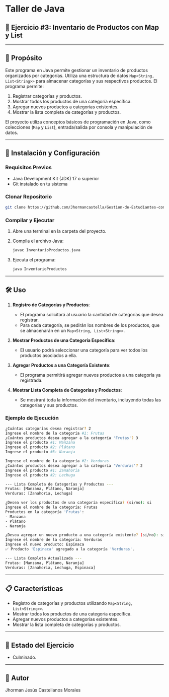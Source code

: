 # Taller de Java  

## 🚀 Ejercicio #3: Inventario de Productos con Map y List  

---

## 📌 Propósito  

Este programa en Java permite gestionar un inventario de productos organizados por categorías. Utiliza una estructura de datos `Map<String, List<String>>` para almacenar categorías y sus respectivos productos. El programa permite:  

1. Registrar categorías y productos.  
2. Mostrar todos los productos de una categoría específica.  
3. Agregar nuevos productos a categorías existentes.  
4. Mostrar la lista completa de categorías y productos.  

El proyecto utiliza conceptos básicos de programación en Java, como colecciones (`Map` y `List`), entrada/salida por consola y manipulación de datos.  

---

## 🚀 Instalación y Configuración  

### Requisitos Previos  

- Java Development Kit (JDK) 17 o superior  
- Git instalado en tu sistema  

### Clonar Repositorio  

```bash  
git clone https://github.com/Jhormancastella/Gestion-de-Estudiantes-con-List.git  
```  

### Compilar y Ejecutar  

1. Abre una terminal en la carpeta del proyecto.  
2. Compila el archivo Java:  

   ```bash  
   javac InventarioProductos.java  
   ```  

3. Ejecuta el programa:  

   ```bash  
   java InventarioProductos  
   ```  

---

## 🛠️ Uso  

1. **Registro de Categorías y Productos**:  
   - El programa solicitará al usuario la cantidad de categorías que desea registrar.  
   - Para cada categoría, se pedirán los nombres de los productos, que se almacenarán en un `Map<String, List<String>>`.  

2. **Mostrar Productos de una Categoría Específica**:  
   - El usuario podrá seleccionar una categoría para ver todos los productos asociados a ella.  

3. **Agregar Productos a una Categoría Existente**:  
   - El programa permitirá agregar nuevos productos a una categoría ya registrada.  

4. **Mostrar Lista Completa de Categorías y Productos**:  
   - Se mostrará toda la información del inventario, incluyendo todas las categorías y sus productos.  

### Ejemplo de Ejecución  

```bash  
¿Cuántas categorías desea registrar? 2  
Ingrese el nombre de la categoría #1: Frutas  
¿Cuántos productos desea agregar a la categoría 'Frutas'? 3  
Ingrese el producto #1: Manzana  
Ingrese el producto #2: Plátano  
Ingrese el producto #3: Naranja  

Ingrese el nombre de la categoría #2: Verduras  
¿Cuántos productos desea agregar a la categoría 'Verduras'? 2  
Ingrese el producto #1: Zanahoria  
Ingrese el producto #2: Lechuga  

--- Lista Completa de Categorías y Productos ---  
Frutas: [Manzana, Plátano, Naranja]  
Verduras: [Zanahoria, Lechuga]  

¿Desea ver los productos de una categoría específica? (si/no): si  
Ingrese el nombre de la categoría: Frutas  
Productos en la categoría 'Frutas':  
- Manzana  
- Plátano  
- Naranja  

¿Desea agregar un nuevo producto a una categoría existente? (si/no): si  
Ingrese el nombre de la categoría: Verduras  
Ingrese el nuevo producto: Espinaca  
✅ Producto 'Espinaca' agregado a la categoría 'Verduras'.  

--- Lista Completa Actualizada ---  
Frutas: [Manzana, Plátano, Naranja]  
Verduras: [Zanahoria, Lechuga, Espinaca]  
```  

---

## 📋 Características  

- Registro de categorías y productos utilizando `Map<String, List<String>>`.  
- Mostrar todos los productos de una categoría específica.  
- Agregar nuevos productos a categorías existentes.  
- Mostrar la lista completa de categorías y productos.  

---

## 🚨 Estado del Ejercicio  

- Culminado.  

---

## 👤 Autor  

Jhorman Jesús Castellanos Morales  
